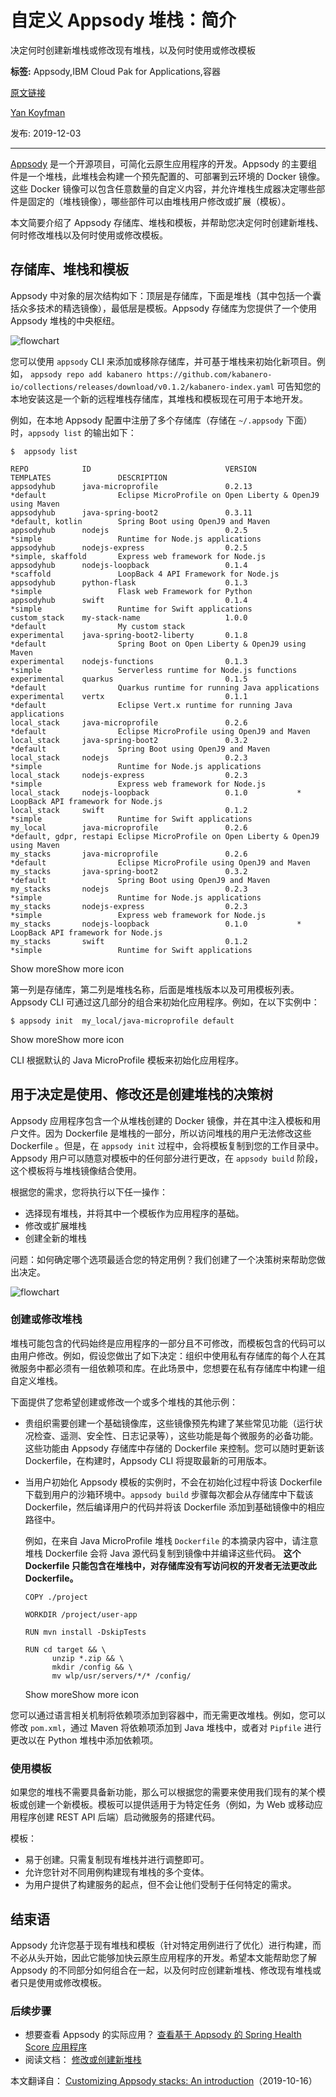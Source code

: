 # 自定义 Appsody 堆栈：简介
决定何时创建新堆栈或修改现有堆栈，以及何时使用或修改模板

**标签:** Appsody,IBM Cloud Pak for Applications,容器

[原文链接](https://developer.ibm.com/zh/articles/customizing-appsody/)

[Yan Koyfman](https://developer.ibm.com/zh/profiles/koyfman)

发布: 2019-12-03

* * *

[Appsody](https://appsody.dev) 是一个开源项目，可简化云原生应用程序的开发。Appsody 的主要组件是一个堆栈，此堆栈会构建一个预先配置的、可部署到云环境的 Docker 镜像。这些 Docker 镜像可以包含任意数量的自定义内容，并允许堆栈生成器决定哪些部件是固定的（堆栈镜像），哪些部件可以由堆栈用户修改或扩展（模板）。

本文简要介绍了 Appsody 存储库、堆栈和模板，并帮助您决定何时创建新堆栈、何时修改堆栈以及何时使用或修改模板。

## 存储库、堆栈和模板

Appsody 中对象的层次结构如下：顶层是存储库，下面是堆栈（其中包括一个囊括众多技术的精选镜像），最低层是模板。Appsody 存储库为您提供了一个使用 Appsody 堆栈的中央枢纽。

![flowchart](../ibm_articles_img/customizing-appsody_images_stacks.png)

您可以使用 `appsody` CLI 来添加或移除存储库，并可基于堆栈来初始化新项目。例如，
`appsody repo add kabanero https://github.com/kabanero-io/collections/releases/download/v0.1.2/kabanero-index.yaml` 可告知您的本地安装这是一个新的远程堆栈存储库，其堆栈和模板现在可用于本地开发。

例如，在本地 Appsody 配置中注册了多个存储库（存储在 `~/.appsody` 下面）时，`appsody list` 的输出如下：

```
$  appsody list

REPO            ID                              VERSION         TEMPLATES               DESCRIPTION
appsodyhub      java-microprofile               0.2.13          *default                Eclipse MicroProfile on Open Liberty & OpenJ9 using Maven
appsodyhub      java-spring-boot2               0.3.11          *default, kotlin        Spring Boot using OpenJ9 and Maven
appsodyhub      nodejs                          0.2.5           *simple                 Runtime for Node.js applications
appsodyhub      nodejs-express                  0.2.5           *simple, skaffold       Express web framework for Node.js
appsodyhub      nodejs-loopback                 0.1.4           *scaffold               LoopBack 4 API Framework for Node.js
appsodyhub      python-flask                    0.1.3           *simple                 Flask web Framework for Python
appsodyhub      swift                           0.1.4           *simple                 Runtime for Swift applications
custom_stack    my-stack-name                   1.0.0           *default                My custom stack
experimental    java-spring-boot2-liberty       0.1.8           *default                Spring Boot on Open Liberty & OpenJ9 using Maven
experimental    nodejs-functions                0.1.3           *simple                 Serverless runtime for Node.js functions
experimental    quarkus                         0.1.5           *default                Quarkus runtime for running Java applications
experimental    vertx                           0.1.1           *default                Eclipse Vert.x runtime for running Java applications
local_stack     java-microprofile               0.2.6           *default                Eclipse MicroProfile using OpenJ9 and Maven
local_stack     java-spring-boot2               0.3.2           *default                Spring Boot using OpenJ9 and Maven
local_stack     nodejs                          0.2.3           *simple                 Runtime for Node.js applications
local_stack     nodejs-express                  0.2.3           *simple                 Express web framework for Node.js
local_stack     nodejs-loopback                 0.1.0           *                       LoopBack API framework for Node.js
local_stack     swift                           0.1.2           *simple                 Runtime for Swift applications
my_local        java-microprofile               0.2.6           *default, gdpr, restapi Eclipse MicroProfile on Open Liberty & OpenJ9 using Maven
my_stacks       java-microprofile               0.2.6           *default                Eclipse MicroProfile using OpenJ9 and Maven
my_stacks       java-spring-boot2               0.3.2           *default                Spring Boot using OpenJ9 and Maven
my_stacks       nodejs                          0.2.3           *simple                 Runtime for Node.js applications
my_stacks       nodejs-express                  0.2.3           *simple                 Express web framework for Node.js
my_stacks       nodejs-loopback                 0.1.0           *                       LoopBack API framework for Node.js
my_stacks       swift                           0.1.2           *simple                 Runtime for Swift applications

```

Show moreShow more icon

第一列是存储库，第二列是堆栈名称，后面是堆栈版本以及可用模板列表。Appsody CLI 可通过这几部分的组合来初始化应用程序。例如，在以下实例中：

```lang-bash
$ appsody init  my_local/java-microprofile default

```

Show moreShow more icon

CLI 根据默认的 Java MicroProfile 模板来初始化应用程序。

## 用于决定是使用、修改还是创建堆栈的决策树

Appsody 应用程序包含一个从堆栈创建的 Docker 镜像，并在其中注入模板和用户文件。因为 Dockerfile 是堆栈的一部分，所以访问堆栈的用户无法修改这些 Dockerfile 。但是，在 `appsody init` 过程中，会将模板复制到您的工作目录中。Appsody 用户可以随意对模板中的任何部分进行更改，在 `appsody build` 阶段，这个模板将与堆栈镜像结合使用。

根据您的需求，您将执行以下任一操作：

- 选择现有堆栈，并将其中一个模板作为应用程序的基础。
- 修改或扩展堆栈
- 创建全新的堆栈

问题：如何确定哪个选项最适合您的特定用例？我们创建了一个决策树来帮助您做出决定。

![flowchart](../ibm_articles_img/customizing-appsody_images_apps.png)

### 创建或修改堆栈

堆栈可能包含的代码始终是应用程序的一部分且不可修改，而模板包含的代码可以由用户修改。例如，假设您做出了如下决定：组织中使用私有存储库的每个人在其微服务中都必须有一组依赖项和库。在此场景中，您想要在私有存储库中构建一组自定义堆栈。

下面提供了您希望创建或修改一个或多个堆栈的其他示例：

- 贵组织需要创建一个基础镜像库，这些镜像预先构建了某些常见功能（运行状况检查、遥测、安全性、日志记录等），这些功能是每个微服务的必备功能。这些功能由 Appsody 存储库中存储的 Dockerfile 来控制。您可以随时更新该 Dockerfile，在构建时，Appsody CLI 将提取最新的可用版本。
- 当用户初始化 Appsody 模板的实例时，不会在初始化过程中将该 Dockerfile 下载到用户的沙箱环境中。`appsody build` 步骤每次都会从存储库中下载该 Dockerfile，然后编译用户的代码并将该 Dockerfile 添加到基础镜像中的相应路径中。

     例如，在来自 Java MicroProfile 堆栈 `Dockerfile` 的本摘录内容中，请注意堆栈 Dockerfile 会将 Java 源代码复制到镜像中并编译这些代码。 **这个 Dockerfile 只能包含在堆栈中，对存储库没有写访问权的开发者无法更改此 Dockerfile。**





    ```
    COPY ./project

    WORKDIR /project/user-app

    RUN mvn install -DskipTests

    RUN cd target && \
          unzip *.zip && \
          mkdir /config && \
          mv wlp/usr/servers/*/* /config/

    ```





    Show moreShow more icon


您可以通过语言相关机制将依赖项添加到容器中，而无需更改堆栈。例如，您可以修改 `pom.xml`，通过 Maven 将依赖项添加到 Java 堆栈中，或者对 `Pipfile` 进行更改以在 Python 堆栈中添加依赖项。

### 使用模板

如果您的堆栈不需要具备新功能，那么可以根据您的需要来使用我们现有的某个模板或创建一个新模板。模板可以提供适用于为特定任务（例如，为 Web 或移动应用程序创建 REST API 后端）启动微服务的搭建代码。

模板：

- 易于创建。只需复制现有堆栈并进行调整即可。
- 允许您针对不同用例构建现有堆栈的多个变体。
- 为用户提供了构建服务的起点，但不会让他们受制于任何特定的需求。

## 结束语

Appsody 允许您基于现有堆栈和模板（针对特定用例进行了优化）进行构建，而不必从头开始，因此它能够加快云原生应用程序的开发。希望本文能帮助您了解 Appsody 的不同部分如何组合在一起，以及何时应创建新堆栈、修改现有堆栈或者只是使用或修改模板。

### 后续步骤

- 想要查看 Appsody 的实际应用？ [查看基于 Appsody 的 Spring Health Score 应用程序](https://github.com/IBM/appsody-sample-quote-app)
- 阅读文档： [修改或创建新堆栈](https://appsody.dev/docs/stacks/modify)

本文翻译自： [Customizing Appsody stacks: An introduction](https://developer.ibm.com/articles/customizing-appsody/)（2019-10-16）
